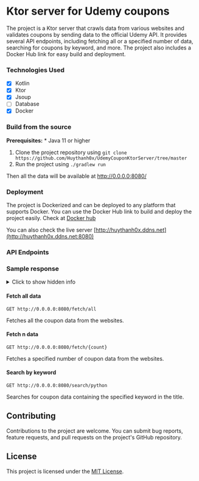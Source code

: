 Ktor server for Udemy coupons
============

The project is a Ktor server that crawls data from various websites and validates coupons by sending data to the
official Udemy API. It provides several API endpoints, including fetching all or a specified number of data, searching
for coupons by keyword, and more. The project also includes a Docker Hub link for easy build and deployment.

### Technologies Used

- [x] Kotlin
- [x] Ktor
- [x] Jsoup
- [ ] Database
- [x] Docker

### Build from the source

**Prerequisites:** * Java 11 or higher

1. Clone the project repository using `git clone https://github.com/Huythanh0x/UdemyCouponKtorServer/tree/master`
2. Run the project using `./gradlew run`

Then all the data will be available at <http://0.0.0.0:8080/>

### Deployment

The project is Dockerized and can be deployed to any platform that supports Docker. You can use the Docker Hub link to
build and deploy the project easily. Check at [Docker hub](https://hub.docker.com/repository/docker/huythanh0x/udemy_coupon_ktor_server/general)

You can also check the live server [http://huythanh0x.ddns.net](http://huythanh0x.ddns.net:8080)

### API Endpoints

### Sample response

<details>
    <summary> Click to show hidden info</summary>
    <pre style="background-color: #f0f0f0;">
    {
      "localTime": "2023-05-13T04:07:21.789",
      "coupons": [
        {
          "subCategory": "Unknown",
          "level": "Beginner",
          "heading": "Learn how to use the powerful Python pandas library to analyze and manipulate data.",
          "author": "Hassan Shoayb",
          "expiredDate": "2023-05-17 05:23:00+00:00",
          "rating": 4.72846,
          "students": 10023,
          "couponUrl": "https://www.udemy.com/course/complete-pandas-for-absolute-beginners/?couponCode=DA906AA9D2D1A450AB14",
          "description": "<p> A really long description in HTML code</p> ",
          "language": "English",
          "title": "Complete Pandas for Absolute Beginners 2023",
          "previewVideo": "/course/5097114/preview/?startPreviewId=46190992",
          "reviews": 34,
          "usesRemaining": 97,
          "contentLength": 59,
          "category": "Development",
          "courseId": 5097114,
          "couponCode": "DA906AA9D2D1A450AB14",
          "previewImage": "https://img-b.udemycdn.com/course/750x422/5097114_5ee1_2.jpg"
        }
      ],
      "ipAddress": "115.72.83.11"
    }
    </pre>
</details>

#### Fetch all data

`GET http://0.0.0.0:8080/fetch/all`

Fetches all the coupon data from the websites.

#### Fetch n data

`GET http://0.0.0.0:8080/fetch/{count}`

Fetches a specified number of coupon data from the websites.

#### Search by keyword

`GET http://0.0.0.0:8080/search/python`

Searches for coupon data containing the specified keyword in the title.


Contributing
------------

Contributions to the project are welcome. You can submit bug reports, feature requests, and pull requests on the
project's GitHub repository.

License
-------

This project is licensed under the [MIT License](https://opensource.org/licenses/MIT).

